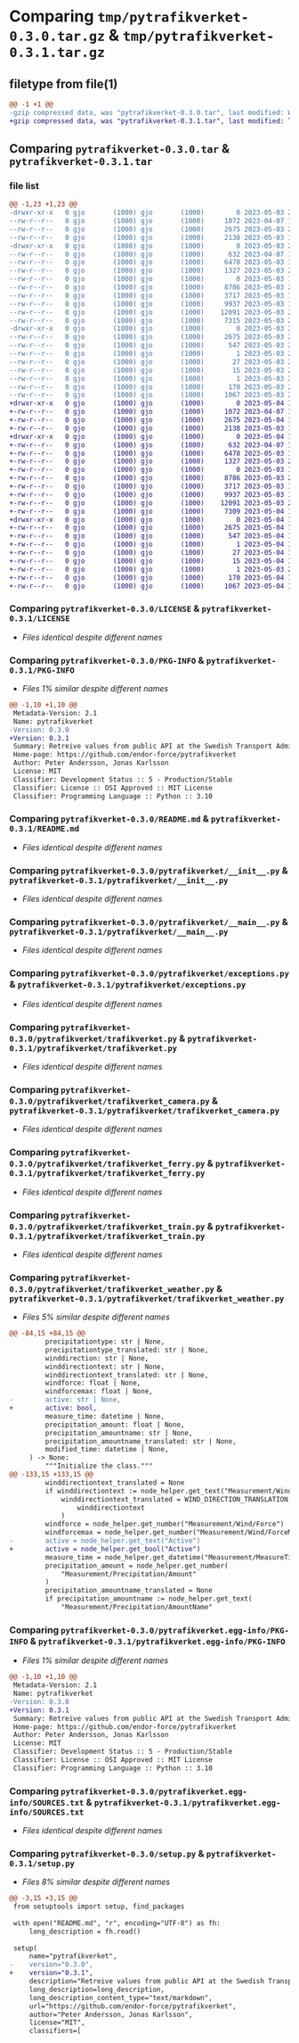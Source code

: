 # Comparing `tmp/pytrafikverket-0.3.0.tar.gz` & `tmp/pytrafikverket-0.3.1.tar.gz`

## filetype from file(1)

```diff
@@ -1 +1 @@
-gzip compressed data, was "pytrafikverket-0.3.0.tar", last modified: Wed May  3 20:20:24 2023, max compression
+gzip compressed data, was "pytrafikverket-0.3.1.tar", last modified: Thu May  4 16:19:48 2023, max compression
```

## Comparing `pytrafikverket-0.3.0.tar` & `pytrafikverket-0.3.1.tar`

### file list

```diff
@@ -1,23 +1,23 @@
-drwxr-xr-x   0 gjo       (1000) gjo       (1000)        0 2023-05-03 20:20:24.230394 pytrafikverket-0.3.0/
--rw-r--r--   0 gjo       (1000) gjo       (1000)     1072 2023-04-07 12:58:54.000000 pytrafikverket-0.3.0/LICENSE
--rw-r--r--   0 gjo       (1000) gjo       (1000)     2675 2023-05-03 20:20:24.230394 pytrafikverket-0.3.0/PKG-INFO
--rw-r--r--   0 gjo       (1000) gjo       (1000)     2138 2023-05-03 19:02:53.000000 pytrafikverket-0.3.0/README.md
-drwxr-xr-x   0 gjo       (1000) gjo       (1000)        0 2023-05-03 20:20:24.230394 pytrafikverket-0.3.0/pytrafikverket/
--rw-r--r--   0 gjo       (1000) gjo       (1000)      632 2023-04-07 12:58:54.000000 pytrafikverket-0.3.0/pytrafikverket/__init__.py
--rw-r--r--   0 gjo       (1000) gjo       (1000)     6478 2023-05-03 18:52:58.000000 pytrafikverket-0.3.0/pytrafikverket/__main__.py
--rw-r--r--   0 gjo       (1000) gjo       (1000)     1327 2023-05-03 20:18:05.000000 pytrafikverket-0.3.0/pytrafikverket/exceptions.py
--rw-r--r--   0 gjo       (1000) gjo       (1000)        0 2023-05-03 18:52:58.000000 pytrafikverket-0.3.0/pytrafikverket/py.typed
--rw-r--r--   0 gjo       (1000) gjo       (1000)     8786 2023-05-03 20:18:05.000000 pytrafikverket-0.3.0/pytrafikverket/trafikverket.py
--rw-r--r--   0 gjo       (1000) gjo       (1000)     3717 2023-05-03 19:06:27.000000 pytrafikverket-0.3.0/pytrafikverket/trafikverket_camera.py
--rw-r--r--   0 gjo       (1000) gjo       (1000)     9937 2023-05-03 18:52:58.000000 pytrafikverket-0.3.0/pytrafikverket/trafikverket_ferry.py
--rw-r--r--   0 gjo       (1000) gjo       (1000)    12091 2023-05-03 20:07:04.000000 pytrafikverket-0.3.0/pytrafikverket/trafikverket_train.py
--rw-r--r--   0 gjo       (1000) gjo       (1000)     7315 2023-05-03 20:07:04.000000 pytrafikverket-0.3.0/pytrafikverket/trafikverket_weather.py
-drwxr-xr-x   0 gjo       (1000) gjo       (1000)        0 2023-05-03 20:20:24.230394 pytrafikverket-0.3.0/pytrafikverket.egg-info/
--rw-r--r--   0 gjo       (1000) gjo       (1000)     2675 2023-05-03 20:20:24.000000 pytrafikverket-0.3.0/pytrafikverket.egg-info/PKG-INFO
--rw-r--r--   0 gjo       (1000) gjo       (1000)      547 2023-05-03 20:20:24.000000 pytrafikverket-0.3.0/pytrafikverket.egg-info/SOURCES.txt
--rw-r--r--   0 gjo       (1000) gjo       (1000)        1 2023-05-03 20:20:24.000000 pytrafikverket-0.3.0/pytrafikverket.egg-info/dependency_links.txt
--rw-r--r--   0 gjo       (1000) gjo       (1000)       27 2023-05-03 20:20:24.000000 pytrafikverket-0.3.0/pytrafikverket.egg-info/requires.txt
--rw-r--r--   0 gjo       (1000) gjo       (1000)       15 2023-05-03 20:20:24.000000 pytrafikverket-0.3.0/pytrafikverket.egg-info/top_level.txt
--rw-r--r--   0 gjo       (1000) gjo       (1000)        1 2023-05-03 20:20:24.000000 pytrafikverket-0.3.0/pytrafikverket.egg-info/zip-safe
--rw-r--r--   0 gjo       (1000) gjo       (1000)      170 2023-05-03 20:20:24.230394 pytrafikverket-0.3.0/setup.cfg
--rw-r--r--   0 gjo       (1000) gjo       (1000)     1067 2023-05-03 20:18:05.000000 pytrafikverket-0.3.0/setup.py
+drwxr-xr-x   0 gjo       (1000) gjo       (1000)        0 2023-05-04 16:19:48.750889 pytrafikverket-0.3.1/
+-rw-r--r--   0 gjo       (1000) gjo       (1000)     1072 2023-04-07 12:58:54.000000 pytrafikverket-0.3.1/LICENSE
+-rw-r--r--   0 gjo       (1000) gjo       (1000)     2675 2023-05-04 16:19:48.750889 pytrafikverket-0.3.1/PKG-INFO
+-rw-r--r--   0 gjo       (1000) gjo       (1000)     2138 2023-05-03 19:02:53.000000 pytrafikverket-0.3.1/README.md
+drwxr-xr-x   0 gjo       (1000) gjo       (1000)        0 2023-05-04 16:19:48.740889 pytrafikverket-0.3.1/pytrafikverket/
+-rw-r--r--   0 gjo       (1000) gjo       (1000)      632 2023-04-07 12:58:54.000000 pytrafikverket-0.3.1/pytrafikverket/__init__.py
+-rw-r--r--   0 gjo       (1000) gjo       (1000)     6478 2023-05-03 18:52:58.000000 pytrafikverket-0.3.1/pytrafikverket/__main__.py
+-rw-r--r--   0 gjo       (1000) gjo       (1000)     1327 2023-05-03 20:18:05.000000 pytrafikverket-0.3.1/pytrafikverket/exceptions.py
+-rw-r--r--   0 gjo       (1000) gjo       (1000)        0 2023-05-03 18:52:58.000000 pytrafikverket-0.3.1/pytrafikverket/py.typed
+-rw-r--r--   0 gjo       (1000) gjo       (1000)     8786 2023-05-03 20:18:05.000000 pytrafikverket-0.3.1/pytrafikverket/trafikverket.py
+-rw-r--r--   0 gjo       (1000) gjo       (1000)     3717 2023-05-03 19:06:27.000000 pytrafikverket-0.3.1/pytrafikverket/trafikverket_camera.py
+-rw-r--r--   0 gjo       (1000) gjo       (1000)     9937 2023-05-03 18:52:58.000000 pytrafikverket-0.3.1/pytrafikverket/trafikverket_ferry.py
+-rw-r--r--   0 gjo       (1000) gjo       (1000)    12091 2023-05-03 20:07:04.000000 pytrafikverket-0.3.1/pytrafikverket/trafikverket_train.py
+-rw-r--r--   0 gjo       (1000) gjo       (1000)     7309 2023-05-04 16:19:35.000000 pytrafikverket-0.3.1/pytrafikverket/trafikverket_weather.py
+drwxr-xr-x   0 gjo       (1000) gjo       (1000)        0 2023-05-04 16:19:48.740889 pytrafikverket-0.3.1/pytrafikverket.egg-info/
+-rw-r--r--   0 gjo       (1000) gjo       (1000)     2675 2023-05-04 16:19:48.000000 pytrafikverket-0.3.1/pytrafikverket.egg-info/PKG-INFO
+-rw-r--r--   0 gjo       (1000) gjo       (1000)      547 2023-05-04 16:19:48.000000 pytrafikverket-0.3.1/pytrafikverket.egg-info/SOURCES.txt
+-rw-r--r--   0 gjo       (1000) gjo       (1000)        1 2023-05-04 16:19:48.000000 pytrafikverket-0.3.1/pytrafikverket.egg-info/dependency_links.txt
+-rw-r--r--   0 gjo       (1000) gjo       (1000)       27 2023-05-04 16:19:48.000000 pytrafikverket-0.3.1/pytrafikverket.egg-info/requires.txt
+-rw-r--r--   0 gjo       (1000) gjo       (1000)       15 2023-05-04 16:19:48.000000 pytrafikverket-0.3.1/pytrafikverket.egg-info/top_level.txt
+-rw-r--r--   0 gjo       (1000) gjo       (1000)        1 2023-05-03 20:20:24.000000 pytrafikverket-0.3.1/pytrafikverket.egg-info/zip-safe
+-rw-r--r--   0 gjo       (1000) gjo       (1000)      170 2023-05-04 16:19:48.750889 pytrafikverket-0.3.1/setup.cfg
+-rw-r--r--   0 gjo       (1000) gjo       (1000)     1067 2023-05-04 16:19:35.000000 pytrafikverket-0.3.1/setup.py
```

### Comparing `pytrafikverket-0.3.0/LICENSE` & `pytrafikverket-0.3.1/LICENSE`

 * *Files identical despite different names*

### Comparing `pytrafikverket-0.3.0/PKG-INFO` & `pytrafikverket-0.3.1/PKG-INFO`

 * *Files 1% similar despite different names*

```diff
@@ -1,10 +1,10 @@
 Metadata-Version: 2.1
 Name: pytrafikverket
-Version: 0.3.0
+Version: 0.3.1
 Summary: Retreive values from public API at the Swedish Transport Administration (Trafikverket).
 Home-page: https://github.com/endor-force/pytrafikverket
 Author: Peter Andersson, Jonas Karlsson
 License: MIT
 Classifier: Development Status :: 5 - Production/Stable
 Classifier: License :: OSI Approved :: MIT License
 Classifier: Programming Language :: Python :: 3.10
```

### Comparing `pytrafikverket-0.3.0/README.md` & `pytrafikverket-0.3.1/README.md`

 * *Files identical despite different names*

### Comparing `pytrafikverket-0.3.0/pytrafikverket/__init__.py` & `pytrafikverket-0.3.1/pytrafikverket/__init__.py`

 * *Files identical despite different names*

### Comparing `pytrafikverket-0.3.0/pytrafikverket/__main__.py` & `pytrafikverket-0.3.1/pytrafikverket/__main__.py`

 * *Files identical despite different names*

### Comparing `pytrafikverket-0.3.0/pytrafikverket/exceptions.py` & `pytrafikverket-0.3.1/pytrafikverket/exceptions.py`

 * *Files identical despite different names*

### Comparing `pytrafikverket-0.3.0/pytrafikverket/trafikverket.py` & `pytrafikverket-0.3.1/pytrafikverket/trafikverket.py`

 * *Files identical despite different names*

### Comparing `pytrafikverket-0.3.0/pytrafikverket/trafikverket_camera.py` & `pytrafikverket-0.3.1/pytrafikverket/trafikverket_camera.py`

 * *Files identical despite different names*

### Comparing `pytrafikverket-0.3.0/pytrafikverket/trafikverket_ferry.py` & `pytrafikverket-0.3.1/pytrafikverket/trafikverket_ferry.py`

 * *Files identical despite different names*

### Comparing `pytrafikverket-0.3.0/pytrafikverket/trafikverket_train.py` & `pytrafikverket-0.3.1/pytrafikverket/trafikverket_train.py`

 * *Files identical despite different names*

### Comparing `pytrafikverket-0.3.0/pytrafikverket/trafikverket_weather.py` & `pytrafikverket-0.3.1/pytrafikverket/trafikverket_weather.py`

 * *Files 5% similar despite different names*

```diff
@@ -84,15 +84,15 @@
         precipitationtype: str | None,
         precipitationtype_translated: str | None,
         winddirection: str | None,
         winddirectiontext: str | None,
         winddirectiontext_translated: str | None,
         windforce: float | None,
         windforcemax: float | None,
-        active: str | None,
+        active: bool,
         measure_time: datetime | None,
         precipitation_amount: float | None,
         precipitation_amountname: str | None,
         precipitation_amountname_translated: str | None,
         modified_time: datetime | None,
     ) -> None:
         """Initialize the class."""
@@ -133,15 +133,15 @@
         winddirectiontext_translated = None
         if winddirectiontext := node_helper.get_text("Measurement/Wind/DirectionText"):
             winddirectiontext_translated = WIND_DIRECTION_TRANSLATION.get(
                 winddirectiontext
             )
         windforce = node_helper.get_number("Measurement/Wind/Force")
         windforcemax = node_helper.get_number("Measurement/Wind/ForceMax")
-        active = node_helper.get_text("Active")
+        active = node_helper.get_bool("Active")
         measure_time = node_helper.get_datetime("Measurement/MeasureTime")
         precipitation_amount = node_helper.get_number(
             "Measurement/Precipitation/Amount"
         )
         precipitation_amountname_translated = None
         if precipitation_amountname := node_helper.get_text(
             "Measurement/Precipitation/AmountName"
```

### Comparing `pytrafikverket-0.3.0/pytrafikverket.egg-info/PKG-INFO` & `pytrafikverket-0.3.1/pytrafikverket.egg-info/PKG-INFO`

 * *Files 1% similar despite different names*

```diff
@@ -1,10 +1,10 @@
 Metadata-Version: 2.1
 Name: pytrafikverket
-Version: 0.3.0
+Version: 0.3.1
 Summary: Retreive values from public API at the Swedish Transport Administration (Trafikverket).
 Home-page: https://github.com/endor-force/pytrafikverket
 Author: Peter Andersson, Jonas Karlsson
 License: MIT
 Classifier: Development Status :: 5 - Production/Stable
 Classifier: License :: OSI Approved :: MIT License
 Classifier: Programming Language :: Python :: 3.10
```

### Comparing `pytrafikverket-0.3.0/pytrafikverket.egg-info/SOURCES.txt` & `pytrafikverket-0.3.1/pytrafikverket.egg-info/SOURCES.txt`

 * *Files identical despite different names*

### Comparing `pytrafikverket-0.3.0/setup.py` & `pytrafikverket-0.3.1/setup.py`

 * *Files 8% similar despite different names*

```diff
@@ -3,15 +3,15 @@
 from setuptools import setup, find_packages
 
 with open("README.md", "r", encoding="UTF-8") as fh:
     long_description = fh.read()
 
 setup(
     name="pytrafikverket",
-    version="0.3.0",
+    version="0.3.1",
     description="Retreive values from public API at the Swedish Transport Administration (Trafikverket).",
     long_description=long_description,
     long_description_content_type="text/markdown",
     url="https://github.com/endor-force/pytrafikverket",
     author="Peter Andersson, Jonas Karlsson",
     license="MIT",
     classifiers=[
```

